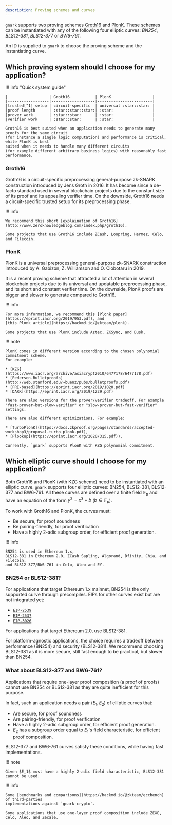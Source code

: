 ```yaml
---
description: Proving schemes and curves
---
```


`gnark` supports two proving schemes [Groth16](https://eprint.iacr.org/2016/260.pdf) and
[PlonK](https://eprint.iacr.org/2019/953.pdf). These schemes can be instantiated with any of the
following four elliptic curves: *BN254*, *BLS12-381*, *BLS12-377* or *BW6-761*.

An ID is supplied to `gnark` to choose the proving scheme and the instantiating curve.

## Which proving system should I choose for my application?

!!! info "Quick system guide"

    |                  | Groth16           | PlonK                  |
    |------------------|-------------------|------------------------|
    |trusted[^1] setup | circuit-specific  | universal :star::star: |
    |proof length      | :star::star::star:| :star:                 |
    |prover work       | :star::star:      | :star:                 |
    |verifier work     | :star::star:      | :star:                 |

    Groth16 is best suited when an application needs to generate many proofs for the same circuit
    (for instance a single logic computation) and performance is critical, while PlonK is best
    suited when it needs to handle many different circuits
    (for example different arbitrary business logics) with reasonably fast performance.

### Groth16

Groth16 is a circuit-specific preprocessing general-purpose zk-SNARK construction introduced by
Jens Groth in 2016. It has become since a de-facto standard used in several blockchain projects due
to the constant size of its proof and its appealing verifier time. On the downside, Groth16 needs a
circuit-specific trusted setup for its preprocessing phase.

!!! info

    We recommend this short [explaination of Groth16](http://www.zeroknowledgeblog.com/index.php/groth16).

    Some projects that use Groth16 include ZCash, Loopring, Hermez, Celo, and Filecoin.

### PlonK

PlonK is a universal preprocessing general-purpose zk-SNARK construction introduced by
A. Gabizon, Z. Williamson and O. Ciobotaru in 2019.

It is a recent proving scheme that attracted a lot of attention in several blockchain projects due
to its universal and updatable preprocessing phase, and its short and constant verifier time. On the
downside, PlonK proofs are bigger and slower to generate compared to Groth16.

!!! info

    For more information, we recommend this [Plonk paper](https://eprint.iacr.org/2019/953.pdf), and
    [this Plonk article](https://hackmd.io/@zkteam/plonk).

    Some projects that use PlonK include Aztec, ZKSync, and Dusk.

!!! note

    PlonK comes in different version according to the chosen polynomial commitment scheme.
    For example:

    * [KZG](https://www.iacr.org/archive/asiacrypt2010/6477178/6477178.pdf)
    * [Pedersen-Bulletproofs](http://web.stanford.edu/~buenz/pubs/bulletproofs.pdf)
    * [FRI-based](https://eprint.iacr.org/2019/1020.pdf)
    * [DARK](https://eprint.iacr.org/2019/1229.pdf)

    There are also versions for the prover/verifier tradeoff. For example
    "fast-prover-but-slow-verifier" or "slow-prover-but-fast-verifier" settings.

    There are also different optimizations. For example:

    * [TurboPlonK](https://docs.zkproof.org/pages/standards/accepted-workshop3/proposal-turbo_plonk.pdf),
    * [Plookup](https://eprint.iacr.org/2020/315.pdf)).

    Currently, `gnark` supports PlonK with KZG polynomial commitment.

## Which elliptic curve should I choose for my application?

Both Groth16 and PlonK (with KZG scheme) need to be instantiated with an elliptic curve.
`gnark` supports four elliptic curves: BN254, BLS12-381, BLS12-377 and BW6-761.
All these curves are defined over a finite field $\mathbb{F}_p$ and have an equation of the form
$y^2=x^3+b$ ($b\in \mathbb{F}_p$).

To work with Groth16 and PlonK, the curves must:

- Be secure, for proof soundness
- Be pairing-friendly, for proof verification
- Have a highly 2-adic subgroup order, for efficient proof generation.

!!! info

    BN254 is used in Ethereum 1.x,
    BLS12-381 in Ethereum 2.0, ZCash Sapling, Algorand, Dfinity, Chia, and Filecoin,
    and BLS12-377/BW6-761 in Celo, Aleo and EY.

### BN254 or BLS12-381?

For applications that target Ethereum 1.x mainnet, BN254 is the only supported curve through
precompiles. EIPs for other curves exist but are not integrated yet:

* [`EIP-2539`](https://eips.ethereum.org/EIPS/eip-2539)
* [`EIP-2537`](https://eips.ethereum.org/EIPS/eip-2537)
* [`EIP-3026`](https://eips.ethereum.org/EIPS/eip-3026).

For applications that target Ethereum 2.0, use BLS12-381.

For platform-agnostic applications, the choice requires a tradeoff between performance
(BN254) and security (BLS12-381). We recommend choosing BLS12-381 as it is more secure, still fast
enough to be practical, but slower than BN254.

### What about BLS12-377 and BW6-761?

Applications that require one-layer proof composition (a proof of proofs) cannot use BN254 or
BLS12-381 as they are quite inefficient for this purpose.

In fact, such an application needs a pair ($E_1, E_2$) of elliptic curves that:

- Are secure, for proof soundness
- Are pairing-friendly, for proof verification
- Have a highly 2-adic subgroup order, for efficient proof generation.
- $E_2$ has a subgroup order equal to $E_1$'s field characteristic, for efficient proof composition.

BLS12-377 and BW6-761 curves satisfy these conditions, while having fast implementations.

!!! note

    Given $E_1$ must have a highly 2-adic field characteristic, BLS12-381 cannot be used.

!!! info

    Some [benchmarks and comparisons](https://hackmd.io/@zkteam/eccbench) of third-parties
    implementations against `gnark-crypto`.

    Some applications that use one-layer proof composition include ZEXE, Celo, Aleo, and Zecale.

